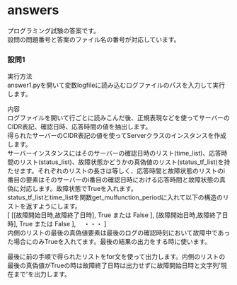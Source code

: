 # answers

プログラミング試験の答案です。  
設問の問題番号と答案のファイル名の番号が対応しています。　　


### 設問1  
実行方法  
answer1.pyを開いて変数logfileに読み込むログファイルのパスを入力して実行します。   

内容  
ログファイルを開いて行ごとに読みこんだ後、正規表現などを使ってサーバーのCIDR表記、確認日時、応答時間の値を抽出します。  
得られたサーバーのCIDR表記の値を使ってServerクラスのインスタンスを作成します。  
サーバーインスタンスにはそのサーバーの確認日時のリスト(time_list)、応答時間のリスト(status_list)、故障状態かどうかの真偽値のリスト(status_tf_list)を持たせます。それぞれのリストの長さは等しく、応答時間と故障状態のリストのi番目の要素はそのサーバーのi番目の確認日時における応答時間と故障状態の真偽に対応します。故障状態でTrueを入れます。   
status_tf_listとtime_listを関数get_mulfunction_periodに入れて以下の構造のリストを返すようにします。  
[ [[故障開始日時,故障終了日時], True または False ], [故障開始日時,故障終了日時], True または False ], 　・・・ ]   
内側のリストの最後の真偽値要素は最後のログの確認時刻において故障中であった場合にのみTrueを入れてます。最後の結果の出力をする時に使います。  
  
最後に前の手順で得られたリストをfor文を使って出力します。内側のリストの最後の真偽値がTrueの時は故障終了日時は出力せずに故障開始日時と文字列'現在まで'を出力します。
